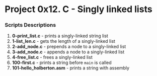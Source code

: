 # Project 0x12. C - Singly linked lists

### Scripts Descriptions

1. **0-print_list.c** - prints a singly-linked string list
2. **1-list_len.c** - gets the length of a singly-linked list
3. **2-add_node.c** - prepends a node to a singly-linked list
4. **3-add_node.c** - appends a node to a singly-linked list
5. **4-free_list.c** - frees a singly-linked list
6. **100-first.c** - prints a string before `main` is called
7. **101-hello_holberton.asm** - prints a string with assembly
